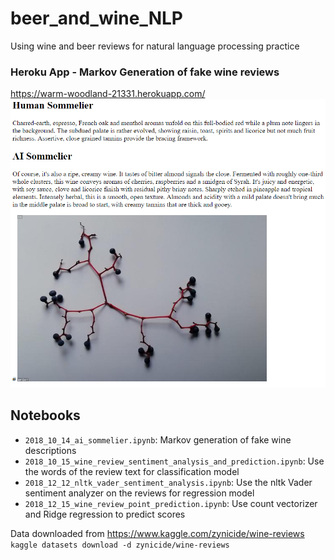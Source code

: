 # beer_and_wine_NLP
Using wine and beer reviews for natural language processing practice

### Heroku App - Markov Generation of fake wine reviews
https://warm-woodland-21331.herokuapp.com/
![Alt text](images/sample_app_review.png?raw=true "Sample app")

## Notebooks
- `2018_10_14_ai_sommelier.ipynb`: Markov generation of fake wine descriptions
- `2018_10_15_wine_review_sentiment_analysis_and_prediction.ipynb`: Use the words of the review text for classification model 
- `2018_12_12_nltk_vader_sentiment_analysis.ipynb`: Use the nltk Vader sentiment analyzer on the reviews for regression model
- `2018_12_15_wine_review_point_prediction.ipynb`: Use count vectorizer and Ridge regression to predict scores

Data downloaded from https://www.kaggle.com/zynicide/wine-reviews
`kaggle datasets download -d zynicide/wine-reviews`
